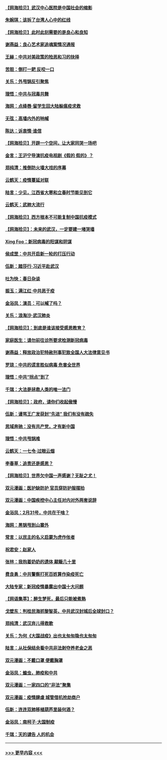 #### [【网海拾贝】武汉中心医院是中国社会的缩影](../pages/nsc993/n11946574.md?t=03172331) 
#### [朱婉琪：该拆了台湾人心中的红线](../pages/nsc993/n11946959.md?t=03172331) 
#### [【网海拾贝】此时此刻需要的是良心和良知](../pages/nsc993/n11945471.md?t=03172331) 
#### [谢燕益：良心艺术家追魂案情况通报](../pages/nsc993/n11945327.md?t=03172331) 
#### [王赫：中共对美政策的险恶和习的抉择](../pages/nsc993/n11944942.md?t=03172331) 
#### [苦胆：倒打一耙 反咬一口](../pages/nsc993/n11944542.md?t=03172331) 
#### [关乐：外甩锅反引聚焦](../pages/nsc993/n11944211.md?t=03172331) 
#### [理悟：中共与冠毒共舞](../pages/nsc993/n11944197.md?t=03172331) 
#### [海网：点绛唇‧留学生回大陆躲瘟疫求救](../pages/nsc993/n11944043.md?t=03172331) 
#### [无弦：高墙内外的呐喊](../pages/nsc993/n11943684.md?t=03172331) 
#### [陈达：诉衷情·谁信](../pages/nsc993/n11942899.md?t=03172331) 
#### [【网海拾贝】开辟一个空间，让大家同哭一场吧](../pages/nsc993/n11942165.md?t=03172331) 
#### [金言：王沪宁导演抗疫电视剧《假的 假的》？](../pages/nsc993/n11941510.md?t=03172331) 
#### [郑纯清：推倒防火墙大戏的序幕](../pages/nsc993/n11940838.md?t=03172331) 
#### [云鹤天：疫情蔓延对联](../pages/nsc993/n11940579.md?t=03172331) 
#### [陆言：少见，江西省大寒和立春时节能见到它](../pages/nsc993/n11939983.md?t=03172331) 
#### [云鹤天：武肺大流行](../pages/nsc993/n11939902.md?t=03172331) 
#### [【网海拾贝】西方根本不可能复制中国抗疫模式](../pages/nsc993/n11939725.md?t=03172331) 
#### [【网海拾贝】：未来的武汉，一定要建一堵哭墙](../pages/nsc993/n11938684.md?t=03172331) 
#### [Xing Foo：新冠病毒的阳谋和阴谋](../pages/nsc993/n11936086.md?t=03172331) 
#### [侯成罡：中共开启新一轮的打压行动](../pages/nsc993/n11935730.md?t=03172331) 
#### [伍新：踏莎行‧习近平赴武汉](../pages/nsc993/n11935157.md?t=03172331) 
#### [吐为快：春日杂谈](../pages/nsc993/n11934776.md?t=03172331) 
#### [振玉：满江红‧中共恶于疫](../pages/nsc993/n11934647.md?t=03172331) 
#### [金浴凤：演员：可以喊了吗？](../pages/nsc993/n11934602.md?t=03172331) 
#### [关乐：浪淘沙·武汉肺炎](../pages/nsc993/n11931792.md?t=03172331) 
#### [【网海拾贝】：到底是谁该接受感恩教育？](../pages/nsc993/n11931552.md?t=03172331) 
#### [家庭医生：请勿前往诊所要求检测新冠病毒](../pages/nsc993/n11929190.md?t=03172331) 
#### [谢燕益：释放政治犯特赦刑事犯致全国人大法律意见书](../pages/nsc993/n11928978.md?t=03172331) 
#### [罗琼：中共的谎言胜似病毒 危害全世界](../pages/nsc993/n11922636.md?t=03172331) 
#### [理悟：中共“拐点”到了](../pages/nsc993/n11928496.md?t=03172331) 
#### [千瑞：大法是拯救人类的唯一法门](../pages/nsc993/n11927637.md?t=03172331) 
#### [【网海拾贝】：政府，请你们收起傲慢](../pages/nsc993/n11926932.md?t=03172331) 
#### [伍新：谩骂王广发获封“先进” 我们有没有疏失](../pages/nsc993/n11926101.md?t=03172331) 
#### [思域奔驰：没有共产党，才有新中国](../pages/nsc993/n11926058.md?t=03172331) 
#### [理悟：中共甩锅难](../pages/nsc993/n11925355.md?t=03172331) 
#### [云鹤天：一七令·过眼云烟](../pages/nsc993/n11925284.md?t=03172331) 
#### [李春草：追责还是感恩？](../pages/nsc993/n11925274.md?t=03172331) 
#### [【网海拾贝】世界欠中国一声感谢？无耻之尤！](../pages/nsc993/n11925239.md?t=03172331) 
#### [双元漫画：医护缺防护 官员穿防护服摆拍](../pages/nsc993/n11923899.md?t=03172331) 
#### [双元漫画：中国疾控中心主任对内对外两套说辞](../pages/nsc993/n11921994.md?t=03172331) 
#### [金浴凤：2月31号，中共在干啥？](../pages/nsc993/n11922706.md?t=03172331) 
#### [海网：黑锅甩到山寨外](../pages/nsc993/n11922688.md?t=03172331) 
#### [常言：以民主的名义启蒙为虎作伥者](../pages/nsc993/n11922217.md?t=03172331) 
#### [祝君安：赵家人](../pages/nsc993/n11922209.md?t=03172331) 
#### [张林：我抱着奶奶的遗体 颠簸几十里](../pages/nsc993/n11920945.md?t=03172331) 
#### [费良勇：中共警察打死百姓算作染疫死亡](../pages/nsc993/n11919264.md?t=03172331) 
#### [大陆专家：新冠疫情暴露出中国十大问题](../pages/nsc993/n11919187.md?t=03172331) 
#### [【网语集萃】：醉生梦死，最后只能被煮熟](../pages/nsc993/n11918994.md?t=03172331) 
#### [戈壁东：判桂民海抓黎智英，中共武汉封城后全球封口？](../pages/nsc993/n11917982.md?t=03172331) 
#### [郑纯清：武汉弃儿得救歌](../pages/nsc993/n11917881.md?t=03172331) 
#### [关乐：为何《大国战疫》出也太匆匆隐也太匆匆](../pages/nsc993/n11917792.md?t=03172331) 
#### [陆言：从社保结余看中共非法剥夺养老金之恶](../pages/nsc993/n11917084.md?t=03172331) 
#### [双元漫画：不戴口罩 便戴胸罩](../pages/nsc993/n11916447.md?t=03172331) 
#### [金浴凤：蝗虫，肺疫和中共](../pages/nsc993/n11916904.md?t=03172331) 
#### [双元漫画：一家四口的“非法”聚集](../pages/nsc993/n11916378.md?t=03172331) 
#### [双元漫画：疫情肆虐 城管借机抢劫商户](../pages/nsc993/n11916310.md?t=03172331) 
#### [伍新：连连双肺移植葫芦里装何酒？](../pages/nsc993/n11913667.md?t=03172331) 
#### [金浴凤：南柯子·大国制疫](../pages/nsc993/n11913657.md?t=03172331) 
#### [千瑞：天的谴告  人的机会](../pages/nsc993/n11913309.md?t=03172331) 

----
#### [ >>> 更早内容 <<< ](../indexes/nsc993-earlier.md)
